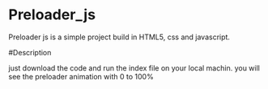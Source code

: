 # Preloader_js
Preloader js is a simple project build in HTML5, css and javascript.

#Description

just download the code and run the index file on your local machin.
you will see the preloader animation with 0 to 100%
